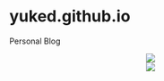 # yuked.github.io
Personal Blog

<div align="center"> <img src="https://github-readme-stats.vercel.app/api?username=yuked&show_icons=true&theme=tokyonight" /> </div>


<div align="center"><img src="https://cdn.jsdelivr.net/gh/yuked/yuked.github.io/assets/github-contribution-grid-snake.svg" /></div>
